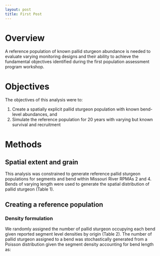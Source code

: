 ```yaml
---
layout: post
title: First Post
---
```



# Overview

A reference population of known pallid sturgeon abundance is needed to 
evaluate varying monitoring designs and their ability to achieve the 
fundamental objectives identified during the first population assessment 
program workshop. 




# Objectives

The objectives of this analysis were to:

1. Create a spatially explicit pallid sturgeon population with known
bend-level abundances, and
2. Simulate the reference population for 20 years with varying but known
survival and recruitment


# Methods

## Spatial extent and grain

This analysis was constrained to generate reference pallid sturgeon populations
for segments and bend within Missouri River RPMAs 2 and 4. Bends of varying length
were used to generate the spatial distribution of pallid sturgeon (Table 1).



## Creating a reference population

### Density formulation
We randomly assigned the number of pallid sturgeon occupying each bend given
reported segment level densities by origin (Table 2). The number of pallid sturgeon
assigned to a bend was stochastically generated from a Poisson distribution given the 
segment density accounting for bend length as: